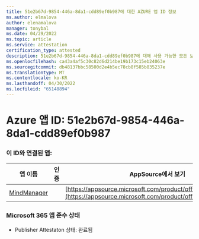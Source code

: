 ```yaml
---
title: 51e2b67d-9854-446a-8da1-cdd89ef0b987에 대한 AZURE 앱 ID 정보
ms.author: elmalova
author: elenamalova
manager: tonybal
ms.date: 04/29/2022
ms.topic: article
ms.service: attestation
certification_type: attested
description: 51e2b67d-9854-446a-8da1-cdd89ef0b987에 대해 사용 가능한 모든 보안 및 규정 준수 정보입니다.
ms.openlocfilehash: ca43a4af5c30c82d6d214be19b173c15eb24063e
ms.sourcegitcommit: db48137bbc58500d2e4b5ec78cb8f585b835237e
ms.translationtype: MT
ms.contentlocale: ko-KR
ms.lasthandoff: 04/30/2022
ms.locfileid: "65148894"
---
```

# <a name="azure-app-id-51e2b67d-9854-446a-8da1-cdd89ef0b987"></a>Azure 앱 ID: 51e2b67d-9854-446a-8da1-cdd89ef0b987


### <a name="apps-associated-with-this-id"></a>이 ID와 연결된 앱:
| **앱 이름** | **인증** | **AppSource에서 보기** |
|--------------|---------------|-----------------------|
| [MindManager](../forward/WA200002261.md) |  | [https://appsource.microsoft.com/product/office/WA200002261](https://appsource.microsoft.com/product/office/WA200002261) |

### <a name="microsoft-365-app-compliance-status"></a>Microsoft 365 앱 준수 상태
- Publisher Attestaton 상태: 완료됨
